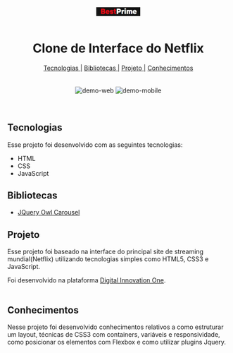 <div align="center" >
<img align="center" width="20%" src="./assets/Git/logo.JPG" alt="Gif responsividade">
</div>

<br>

<h1 align="center"> Clone de Interface do Netflix </h1>

<div align="center">
<nav>
          <a href="#Technologies">Tecnologias |</a>
          <a href="#library">Bibliotecas |</a>
          <a href="#Project">Projeto |</a>
          <a href="#knowledge">Conhecimentos</a>
        </nav>
</div>
          
<br>
<br>

<div align="center" >
<img src="./assets/Git/gif-web.gif" alt="demo-web" height="320">
<img src="./assets/Git/gif-mobile.gif" alt="demo-mobile" height="320">
</div>

<br>
<br>

<h2 id="Technologies"> Tecnologias </h2>

Esse projeto foi desenvolvido com as seguintes tecnologias:

- HTML
- CSS
- JavaScript
  <br>

<h2 id="library"> Bibliotecas </h2>

- <a href="https://owlcarousel2.github.io/OwlCarousel2/">JQuery Owl Carousel</a>
  <br>

<h2 id="Project"> Projeto </h2>

Esse projeto foi baseado na interface do principal site de streaming mundial(Netflix) utilizando tecnologias simples como HTML5, CSS3 e JavaScript.

Foi desenvolvido na plataforma <a href="https://web.digitalinnovation.one">Digital Innovation One</a>.
  <br>
<br>

<h2 id="knowledge"> Conhecimentos </h2>

Nesse projeto foi desenvolvido conhecimentos relativos a como estruturar um layout, técnicas de CSS3 com containers, variáveis e responsividade, como posicionar os elementos com Flexbox e como utilizar plugins Jquery.
